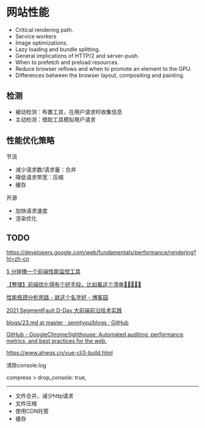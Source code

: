 # 网站性能

- Critical rendering path.
- Service workers
- Image optimizations.
- Lazy loading and bundle splitting.
- General implications of HTTP/2 and server-push.
- When to prefetch and preload resources.
- Reduce browser reflows and when to promote an element to the GPU.
- Differences between the browser layout, compositing and painting.



## 检测

- 被动检测：布置工具，在用户请求时收集信息
- 主动检测：借助工具模拟用户请求

## 性能优化策略

节流

- 减少请求数/请求量：合并
- 降低请求带宽：压缩
- 缓存

开源

- 加快请求速度
- 渲染优化

## TODO

https://developers.google.com/web/fundamentals/performance/rendering?hl=zh-cn

[5 分钟撸一个前端性能监控工具](https://juejin.cn/post/6844903662020460552)

[【整理】前端优化得有个好手段，比如看这个清单🍑🍒🍓🍆🌽](https://segmentfault.com/a/1190000022014372)

[性能瓶颈分析思路 - 就这个名字好 - 博客园](https://www.cnblogs.com/unknows/p/11282713.html)

[2021 SegmentFault D-Day 大前端前沿技术实践](https://segmentfault.com/a/1190000040435530)

[blogs/23.md at master · senntyou/blogs · GitHub](https://github.com/senntyou/blogs/blob/master/web-advance/23.md)

[GitHub - GoogleChrome/lighthouse: Automated auditing, performance metrics, and best practices for the web.](https://github.com/GoogleChrome/lighthouse)

https://www.ahwgs.cn/vue-cli3-build.html



清除console.log 

compress > drop_console: true,

---

- 文件合并，减少http请求
- 文件压缩
- 使用CDN托管
- 缓存